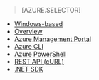 
<!-- not suitable for Mooncake -->

> [AZURE.SELECTOR]
- [Windows-based](/documentation/articles/hdinsight-provision-clusters-v1)
- [Overview](/documentation/articles/hdinsight-provision-clusters-v1)
- [Azure Management Portal](/documentation/articles/hdinsight-hadoop-create-linux-clusters-portal)
- [Azure CLI](/documentation/articles/hdinsight-hadoop-create-linux-clusters-azure-cli)
- [Azure PowerShell](/documentation/articles/hdinsight-hadoop-create-linux-clusters-azure-powershell)
- [REST API (cURL)](/documentation/articles/hdinsight-hadoop-create-linux-clusters-curl-rest)
- [.NET SDK](/documentation/articles/hdinsight-hadoop-create-linux-clusters-dotnet-sdk)

